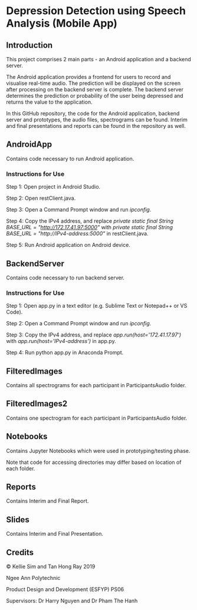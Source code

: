 # Depression Detection using Speech Analysis (Mobile App)
## Introduction
This project comprises 2 main parts - an Android application and a backend server. 

The Android application provides a frontend for users to record and visualise real-time audio. 
The prediction will be displayed on the screen after processing on the backend server is complete.
The backend server determines the prediction or probability of the user being depressed and returns the value to the application.

In this GitHub repository, the code for the Android application, backend server and prototypes, the audio files, spectrograms can be found. 
Interim and final presentations and reports can be found in the repository as well.

## AndroidApp
Contains code necessary to run Android application.
### Instructions for Use
Step 1: Open project in Android Studio.

Step 2: Open restClient.java.

Step 3: Open a Command Prompt window and run _ipconfig_. 

Step 4: Copy the IPv4 address, and replace _private static final String BASE_URL = "http://172.17.41.97:5000"_ with _private static final String BASE_URL = "http://IPv4-address:5000"_ in restClient.java.

Step 5: Run Android application on Android device.


## BackendServer
Contains code necessary to run backend server.
### Instructions for Use
Step 1: Open app.py in a text editor (e.g. Sublime Text or Notepad++ or VS Code).

Step 2: Open a Command Prompt window and run _ipconfig_. 

Step 3: Copy the IPv4 address, and replace _app.run(host='172.41.17.97')_ with _app.run(host='IPv4-address')_ in app.py.

Step 4: Run python app.py in Anaconda Prompt.


## FilteredImages
Contains all spectrograms for each participant in ParticipantsAudio folder.


## FilteredImages2
Contains one spectrogram for each participant in ParticipantsAudio folder.


## Notebooks
Contains Jupyter Notebooks which were used in prototyping/testing phase. 

Note that code for accessing directories may differ based on location of each folder.


## Reports
Contains Interim and Final Report.


## Slides
Contains Interim and Final Presentation.


## Credits
© Kellie Sim and Tan Hong Ray 2019 

Ngee Ann Polytechnic

Product Design and Development (ESFYP) PS06

Supervisors: Dr Harry Nguyen and Dr Pham The Hanh
